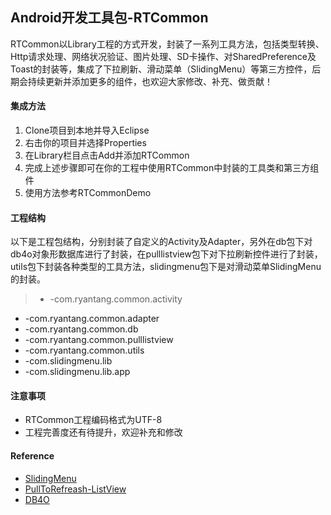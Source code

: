 ## Android开发工具包-RTCommon

RTCommon以Library工程的方式开发，封装了一系列工具方法，包括类型转换、Http请求处理、网络状况验证、图片处理、SD卡操作、对SharedPreference及Toast的封装等，集成了下拉刷新、滑动菜单（SlidingMenu）等第三方控件，后期会持续更新并添加更多的组件，也欢迎大家修改、补充、做贡献！

#### 集成方法
1. Clone项目到本地并导入Eclipse
2. 右击你的项目并选择Properties
3. 在Library栏目点击Add并添加RTCommon
4. 完成上述步骤即可在你的工程中使用RTCommon中封装的工具类和第三方组件
5. 使用方法参考RTCommonDemo

#### 工程结构
以下是工程包结构，分别封装了自定义的Activity及Adapter，另外在db包下对db4o对象形数据库进行了封装，在pulllistview包下对下拉刷新控件进行了封装，utils包下封装各种类型的工具方法，slidingmenu包下是对滑动菜单SlidingMenu的封装。

> - -com.ryantang.common.activity
- -com.ryantang.common.adapter
- -com.ryantang.common.db
- -com.ryantang.common.pulllistview
- -com.ryantang.common.utils
- -com.slidingmenu.lib
- -com.slidingmenu.lib.app

#### 注意事项
- RTCommon工程编码格式为UTF-8
- 工程完善度还有待提升，欢迎补充和修改

#### Reference
- [SlidingMenu](https://github.com/jfeinstein10/SlidingMenu)
- [PullToRefreash-ListView](https://github.com/erikwt/PullToRefresh-ListView)
- [DB4O](http://www.db4o.com/)
